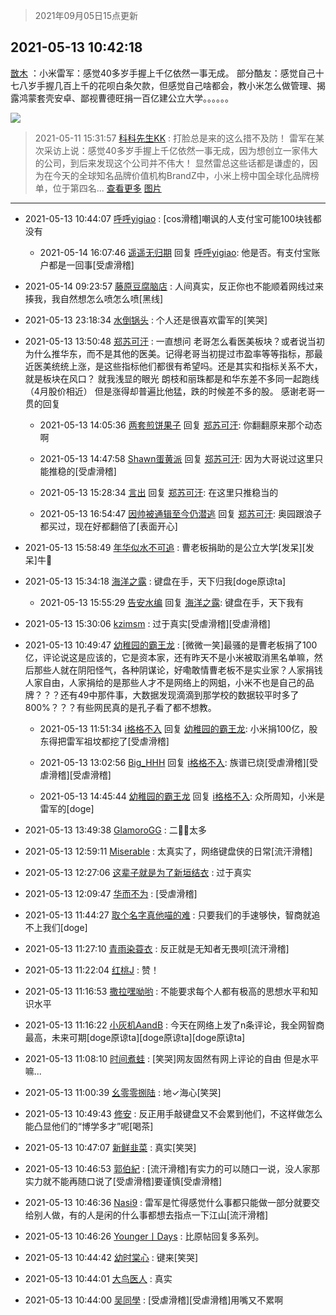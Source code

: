 > 2021年09月05日15点更新
<link rel="stylesheet" href="https://cdn.jsdelivr.net/gh/taotie6/sampleJSON@main/css/photo_show.css">


 ## 2021-05-13 10:42:18 

 [㪚木](https://www.coolapk.com/feed/26945054?shareKey=OTU5MzczMTAzYWVjNjEzMTc3ZjM~) ：小米雷军：感觉40多岁手握上千亿依然一事无成。
部分酷友：感觉自己十七八岁手握几百上千的花呗白条欠款，但感觉自己啥都会，教小米怎么做管理、揭露鸿蒙套壳安卓、鄙视曹德旺捐一百亿建公立大学。。。。。。 

<div class="album">
<img class="img-item" src="http://image.coolapk.com/feed/2020/0606/14/1081091_39c516f3_5623_1393@320x180.gif" />
</div>

> 2021-05-11 15:31:57 
> [科科先生KK](https://www.coolapk.com/feed/26908409?shareKey=MWI1OWE3YjNmZjczNjEzMTc3ZjM~) : 打脸总是来的这么措不及防！  雷军在某次采访上说：感觉40多岁手握上千亿依然一事无成，因为想创立一家伟大的公司，到后来发现这个公司并不伟大！  显然雷总这些话都是谦虚的，因为在今天的全球知名品牌价值机构BrandZ中，小米上榜中国全球化品牌榜单，位于第四名... <a href="">查看更多</a> 
[图片](http://image.coolapk.com/feed/2021/0511/15/1905577_8316_6726@560x322.jpg)

 ------- 

- 2021-05-13 10:44:07 [呼呼yigiao](uid=3884903) : [cos滑稽]嘲讽的人支付宝可能100块钱都没有 

    - 2021-05-14 16:07:46 [遥遥无归期](uid=3200760) 回复 [呼呼yigiao](uid=3884903): 他是否。有支付宝账户都是一回事[受虐滑稽] 

- 2021-05-14 09:23:57 [藤原豆腐脑店](uid=3171986) : 人间真实，反正你也不能顺着网线过来揍我，我自然想怎么喷怎么喷[黑线] 

- 2021-05-13 23:18:34 [水倒锅头](uid=1058189) : 个人还是很喜欢雷军的[笑哭] 

- 2021-05-13 13:50:48 [郑苏可汗](uid=678781) : 一直想问 老哥怎么看医美板块？或者说当初为什么推华东，而不是其他的医美。记得老哥当初提过市盈率等等指标，那最近医美统统上涨，是这些指标他们都很有希望吗。还是其实和指标关系不大，就是板块在风口？<!--break-->
就我浅显的眼光 朗枝和丽珠都是和华东差不多同一起跑线（4月股价相近） 但是涨得却普遍比他猛，跌的时候差不多的股。
感谢老哥一贯的回复 

    - 2021-05-13 14:05:36 [两套煎饼果子](uid=810336) 回复 [郑苏可汗](uid=678781): 你翻翻原来那个动态啊 

    - 2021-05-13 14:47:58 [Shawn蛋黄派](uid=2642278) 回复 [郑苏可汗](uid=678781): 因为大哥说过这里只能推稳的[受虐滑稽] 

    - 2021-05-13 15:28:34 [言出](uid=1510922) 回复 [郑苏可汗](uid=678781): 在这里只推稳当的 

    - 2021-05-13 16:54:47 [因帅被通辑至今仍潜逃](uid=832365) 回复 [郑苏可汗](uid=678781): 奥园跟浪子都买过，现在好都翻倍了[表面开心] 

- 2021-05-13 15:58:49 [年华似水不可追](uid=625421) : 曹老板捐助的是公立大学[发呆][发呆]牛🐂 

- 2021-05-13 15:34:18 [海洋之露](uid=1111949) : 键盘在手，天下归我[doge原谅ta] 

    - 2021-05-13 15:55:29 [告安水编](uid=1211710) 回复 [海洋之露](uid=1111949): 键盘在手，天下我有 

- 2021-05-13 15:30:06 [kzimsm](uid=2322197) : 过于真实[受虐滑稽][受虐滑稽] 

- 2021-05-13 10:49:47 [幼稚园的霸王龙](uid=1554606) : [微微一笑]最骚的是曹老板捐了100亿，评论说这是应该的，它是资本家，还有昨天不是小米被取消黑名单嘛，然后那些人就在阴阳怪气，各种阴谋论，好嘞敢情曹老板不是实业家？人家捐钱人家自由，人家捐给的是那些人才不是网络上的网蛆，小米不也是自己的品牌？？？还有49中那件事<!--break-->，大数据发现滴滴到那学校的数据较平时多了800%？？？有些网民真的是孔子看了都不想教。 

    - 2021-05-13 11:51:34 [i格格不入](uid=779420) 回复 [幼稚园的霸王龙](uid=1554606): 小米捐100亿，股东得把雷军祖坟都挖了[受虐滑稽] 

    - 2021-05-13 13:02:56 [Big_HHH](uid=1375976) 回复 [i格格不入](uid=779420): 族谱已烧[受虐滑稽][受虐滑稽][受虐滑稽] 

    - 2021-05-13 14:45:44 [幼稚园的霸王龙](uid=1554606) 回复 [i格格不入](uid=779420): 众所周知，小米是雷军的[doge] 

- 2021-05-13 13:49:38 [GlamoroGG](uid=677520) : 二👃🏻太多 

- 2021-05-13 12:59:11 [Miserable](uid=717620) : 太真实了，网络键盘侠的日常[流汗滑稽] 

- 2021-05-13 12:27:06 [这辈子就是为了新垣结衣](uid=1709428) : 过于真实 

- 2021-05-13 12:09:47 [华而不为](uid=1212555) : [受虐滑稽] 

- 2021-05-13 11:44:27 [取个名字真他喵的难](uid=2242411) : 只要我们的手速够快，智商就追不上我们[doge] 

- 2021-05-13 11:27:10 [青雨染蓑衣](uid=1535940) : 反正就是无知者无畏呗[流汗滑稽] 

- 2021-05-13 11:22:04 [红桃J](uid=2040437) : 赞！ 

- 2021-05-13 11:16:53 [撒拉嘿呦哟](uid=5234523) : 不能要求每个人都有极高的思想水平和知识水平 

- 2021-05-13 11:16:22 [小灰机AandB](uid=2217189) : 今天在网络上发了n条评论，我全网智商最高，未来可期[doge原谅ta][doge原谅ta][doge原谅ta] 

- 2021-05-13 11:08:10 [时间煮蛙](uid=2122518) : [笑哭]网友固然有网上评论的自由 但是水平嘛... 

- 2021-05-13 11:00:39 [幺零零捌陆](uid=6463257) : 地✓海心[笑哭] 

- 2021-05-13 10:49:43 [修安](uid=1077512) : 反正用手敲键盘又不会累到他们，不这样做怎么能凸显他们的“博学多才”呢[喝茶] 

- 2021-05-13 10:47:07 [新鲜韭菜](uid=1735035) : 真实[笑哭] 

- 2021-05-13 10:46:53 [郭伯紀](uid=2859803) : [流汗滑稽]有实力的可以随口一说，没人家那实力就不能再随口说了[受虐滑稽]要谨慎[受虐滑稽] 

- 2021-05-13 10:46:36 [Nasi9](uid=2003986) : 雷军是忙得感觉什么事都只能做一部分就要交给别人做，有的人是闲的什么事都想去指点一下江山[流汗滑稽] 

- 2021-05-13 10:46:26 [Younger丨Days](uid=2924955) : 比原帖回复多系列。 

- 2021-05-13 10:44:42 [幼时棠心](uid=1017379) : 键来[笑哭] 

- 2021-05-13 10:44:01 [大鸟医人](uid=1511304) : 真实 

- 2021-05-13 10:44:00 [吴同學](uid=1320218) : [受虐滑稽][受虐滑稽]用嘴又不累啊 

